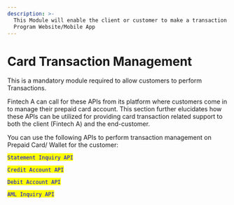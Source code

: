 ```yaml
---
description: >-
  This Module will enable the client or customer to make a transaction on the
  Program Website/Mobile App
---
```


# Card Transaction Management

This is a mandatory module required to allow customers to perform Transactions.

Fintech A can call for these APIs from its platform where customers come in to manage their prepaid card account. This section further elucidates how these APIs can be utilized for providing card transaction related support to both the client (Fintech A) and the end-customer.

You can use the following APIs to perform transaction management on Prepaid Card/ Wallet for the customer:

<mark style="color:blue;">`Statement Inquiry API`</mark>

<mark style="color:blue;">`Credit Account API`</mark>

<mark style="color:blue;">`Debit Account API`</mark>

<mark style="color:blue;">`AML Inquiry API`</mark>
